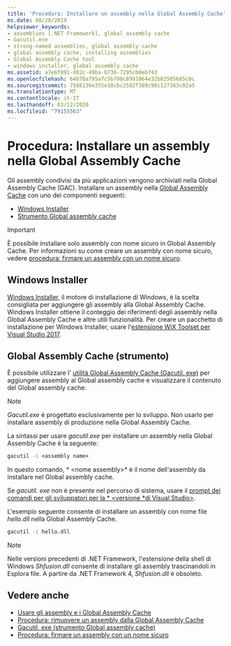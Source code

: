 ```yaml
---
title: 'Procedura: Installare un assembly nella Global Assembly Cache'
ms.date: 08/20/2019
helpviewer_keywords:
- assemblies [.NET Framework], global assembly cache
- Gacutil.exe
- strong-named assemblies, global assembly cache
- global assembly cache, installing assemblies
- Global Assembly Cache tool
- windows installer, global assembly cache
ms.assetid: a7e6f091-d02c-49ba-b736-7295cb0eb743
ms.openlocfilehash: 64878a795a7c5b790c8991064e32b82505685c0c
ms.sourcegitcommit: 7588136e355e10cbc2582f389c90c127363c02a5
ms.translationtype: MT
ms.contentlocale: it-IT
ms.lasthandoff: 03/12/2020
ms.locfileid: "79155563"
---
```

# <a name="how-to-install-an-assembly-into-the-global-assembly-cache"></a>Procedura: Installare un assembly nella Global Assembly Cache

Gli assembly condivisi da più applicazioni vengono archiviati nella Global Assembly Cache (GAC). Installare un assembly nella [Global Assembly Cache](gac.md) con uno dei componenti seguenti:

- [Windows Installer](#windows-installer)
- [Strumento Global assembly cache](#global-assembly-cache-tool)

> [!IMPORTANT]
> È possibile installare solo assembly con nome sicuro in Global Assembly Cache. Per informazioni su come creare un assembly con nome sicuro, vedere [procedura: firmare un assembly con un nome sicuro](../../standard/assembly/sign-strong-name.md).

## <a name="windows-installer"></a>Windows Installer

[Windows Installer](/windows/desktop/Msi/installation-of-assemblies-to-the-global-assembly-cache), il motore di installazione di Windows, è la scelta consigliata per aggiungere gli assembly alla Global Assembly Cache. Windows Installer ottiene il conteggio dei riferimenti degli assembly nella Global Assembly Cache e altre utili funzionalità. Per creare un pacchetto di installazione per Windows Installer, usare l'[estensione WiX Toolset per Visual Studio 2017](https://marketplace.visualstudio.com/items?itemName=RobMensching.WixToolsetVisualStudio2017Extension).

## <a name="global-assembly-cache-tool"></a>Global Assembly Cache (strumento)

È possibile utilizzare l' [utilità Global Assembly Cache (Gacutil. exe)](../tools/gacutil-exe-gac-tool.md) per aggiungere assembly al Global assembly cache e visualizzare il contenuto del Global assembly cache.

   > [!NOTE]
   > *Gacutil.exe* è progettato esclusivamente per lo sviluppo. Non usarlo per installare assembly di produzione nella Global Assembly Cache.

La sintassi per usare *gacutil.exe* per installare un assembly nella Global Assembly Cache è la seguente:

```cmd
gacutil -i <assembly name>
```

In questo comando, * \<nome assembly>* è il nome dell'assembly da installare nel Global assembly cache.

Se *gacutil. exe* non è presente nel percorso di sistema, usare il [prompt dei comandi per gli sviluppatori per la * \<versione *di Visual Studio>](../tools/developer-command-prompt-for-vs.md).

L'esempio seguente consente di installare un assembly con nome file *hello.dll* nella Global Assembly Cache.

```cmd
gacutil -i hello.dll
```

> [!NOTE]
> Nelle versioni precedenti di .NET Framework, l'estensione della shell di Windows *Shfusion.dll* consente di installare gli assembly trascinandoli in Esplora file. A partire da .NET Framework 4, *Shfusion.dll* è obsoleto.

## <a name="see-also"></a>Vedere anche

- [Usare gli assembly e i Global Assembly Cache](working-with-assemblies-and-the-gac.md)
- [Procedura: rimuovere un assembly dalla Global Assembly Cache](how-to-remove-an-assembly-from-the-gac.md)
- [Gacutil. exe (strumento Global assembly cache)](../tools/gacutil-exe-gac-tool.md)
- [Procedura: firmare un assembly con un nome sicuro](../../standard/assembly/sign-strong-name.md)
